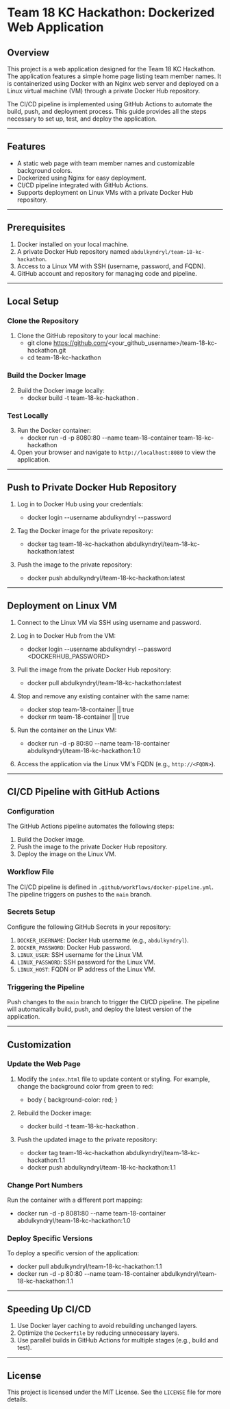 # Team 18 KC Hackathon: Dockerized Web Application

## Overview
This project is a web application designed for the Team 18 KC Hackathon. The application features a simple home page listing team member names. It is containerized using Docker with an Nginx web server and deployed on a Linux virtual machine (VM) through a private Docker Hub repository.

The CI/CD pipeline is implemented using GitHub Actions to automate the build, push, and deployment process. This guide provides all the steps necessary to set up, test, and deploy the application.

---

## Features
- A static web page with team member names and customizable background colors.
- Dockerized using Nginx for easy deployment.
- CI/CD pipeline integrated with GitHub Actions.
- Supports deployment on Linux VMs with a private Docker Hub repository.

---

## Prerequisites
1. Docker installed on your local machine.
2. A private Docker Hub repository named `abdulkyndryl/team-18-kc-hackathon`.
3. Access to a Linux VM with SSH (username, password, and FQDN).
4. GitHub account and repository for managing code and pipeline.

---

## Local Setup

### Clone the Repository
1. Clone the GitHub repository to your local machine:
   - git clone https://github.com/<your_github_username>/team-18-kc-hackathon.git
   - cd team-18-kc-hackathon

### Build the Docker Image
2. Build the Docker image locally:
   - docker build -t team-18-kc-hackathon .

### Test Locally
3. Run the Docker container:
   - docker run -d -p 8080:80 --name team-18-container team-18-kc-hackathon
4. Open your browser and navigate to `http://localhost:8080` to view the application.

---

## Push to Private Docker Hub Repository

1. Log in to Docker Hub using your credentials:
   - docker login --username abdulkyndryl --password <Your password>

2. Tag the Docker image for the private repository:
   - docker tag team-18-kc-hackathon abdulkyndryl/team-18-kc-hackathon:latest

3. Push the image to the private repository:
   - docker push abdulkyndryl/team-18-kc-hackathon:latest

---

## Deployment on Linux VM

1. Connect to the Linux VM via SSH using username and password.

2. Log in to Docker Hub from the VM:
   - docker login --username abdulkyndryl --password <DOCKERHUB_PASSWORD>

3. Pull the image from the private Docker Hub repository:
   - docker pull abdulkyndryl/team-18-kc-hackathon:latest

4. Stop and remove any existing container with the same name:
   - docker stop team-18-container || true
   - docker rm team-18-container || true

5. Run the container on the Linux VM:
   - docker run -d -p 80:80 --name team-18-container abdulkyndryl/team-18-kc-hackathon:1.0

6. Access the application via the Linux VM's FQDN (e.g., `http://<FQDN>`).

---

## CI/CD Pipeline with GitHub Actions

### Configuration
The GitHub Actions pipeline automates the following steps:
1. Build the Docker image.
2. Push the image to the private Docker Hub repository.
3. Deploy the image on the Linux VM.

### Workflow File
The CI/CD pipeline is defined in `.github/workflows/docker-pipeline.yml`. The pipeline triggers on pushes to the `main` branch.

### Secrets Setup
Configure the following GitHub Secrets in your repository:
1. `DOCKER_USERNAME`: Docker Hub username (e.g., `abdulkyndryl`).
2. `DOCKER_PASSWORD`: Docker Hub password.
3. `LINUX_USER`: SSH username for the Linux VM.
4. `LINUX_PASSWORD`: SSH password for the Linux VM.
5. `LINUX_HOST`: FQDN or IP address of the Linux VM.

### Triggering the Pipeline
Push changes to the `main` branch to trigger the CI/CD pipeline. The pipeline will automatically build, push, and deploy the latest version of the application.

---

## Customization

### Update the Web Page
1. Modify the `index.html` file to update content or styling. For example, change the background color from green to red:
   - body { background-color: red; }

2. Rebuild the Docker image:
   - docker build -t team-18-kc-hackathon .

3. Push the updated image to the private repository:
   - docker tag team-18-kc-hackathon abdulkyndryl/team-18-kc-hackathon:1.1
   - docker push abdulkyndryl/team-18-kc-hackathon:1.1

### Change Port Numbers
Run the container with a different port mapping:
   - docker run -d -p 8081:80 --name team-18-container abdulkyndryl/team-18-kc-hackathon:1.0

### Deploy Specific Versions
To deploy a specific version of the application:
   - docker pull abdulkyndryl/team-18-kc-hackathon:1.1
   - docker run -d -p 80:80 --name team-18-container abdulkyndryl/team-18-kc-hackathon:1.1

---

## Speeding Up CI/CD
1. Use Docker layer caching to avoid rebuilding unchanged layers.
2. Optimize the `Dockerfile` by reducing unnecessary layers.
3. Use parallel builds in GitHub Actions for multiple stages (e.g., build and test).

---

## License
This project is licensed under the MIT License. See the `LICENSE` file for more details.
